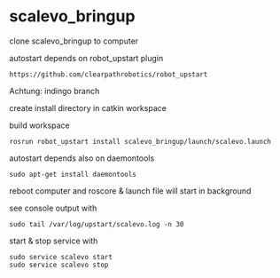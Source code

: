 # scalevo_bringup
 
 clone scalevo_bringup to computer

autostart depends on robot_upstart plugin

    https://github.com/clearpathrobotics/robot_upstart 

Achtung: indingo branch

create install directory in catkin workspace

build workspace

    rosrun robot_upstart install scalevo_bringup/launch/scalevo.launch

autostart depends also on daemontools

    sudo apt-get install daemontools 

reboot computer and roscore & launch file will start in background

see console output with

    sudo tail /var/log/upstart/scalevo.log -n 30

start & stop service with 

    sudo service scalevo start
    sudo service scalevo stop

